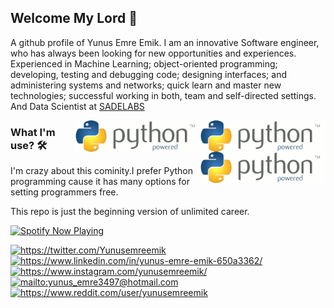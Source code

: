 ## Welcome My Lord 👋
 A github profile of Yunus Emre Emik. I am an innovative Software engineer, who has always been looking for new opportunities and experiences. Experienced in Machine Learning; object-oriented programming; developing, testing and debugging code; designing interfaces; and administering systems and networks; quick learn and master new technologies; successful working in both, team and self-directed settings. And Data Scientist at [SADELABS](https://sadelabs.com/) 

<img src="https://github.com/yunusemreemik/yunusemreemik/blob/master/7LIp.gif" alt="Python-powered" width=200 height=50 margin-top=20 align="right">
<img src="https://github.com/yunusemreemik/yunusemreemik/blob/master/7LIp.gif" alt="Python-powered" width=200 height=50 margin-top=20 align="right">
<img src="https://github.com/yunusemreemik/yunusemreemik/blob/master/7LIp.gif" alt="Python-powered" width=200 height=50 margin-top=20 align="right">

### What I'm use? 🛠  
I'm crazy about this cominity.I prefer Python programming cause it has many options for setting programmers free. 

This repo is just the beginning version of unlimited career.

[<img src="https://yunusemreemik-ivory.vercel.app/api/spotify-playing" alt="Spotify Now Playing" width="350" />](https://open.spotify.com/user/k5jyafrtmpmasv5v7mmb6ytwl)

<a href="https://twitter.com/Yunusemreemik" target="_blank">
    <img src="https://img.shields.io/badge/%20-Twitter-%231DA1F2" alt="https://twitter.com/Yunusemreemik">
</a>
<a href="https://www.linkedin.com/in/yunus-emre-emik-650a3362/" target="_blank">
    <img src="https://img.shields.io/badge/%20-Linkedin-0072b1" alt="https://www.linkedin.com/in/yunus-emre-emik-650a3362/">
</a>
<a href="https://www.instagram.com/yunusemreemik/" target="_blank">
    <img src="https://img.shields.io/badge/%20-Instagram-fbad50" alt="https://www.instagram.com/yunusemreemik/">
</a>
<a href="mailto:yunus_emre3497@hotmail.com" target="_blank">
    <img src="https://img.shields.io/badge/%20-Hotmail-B23121" alt="mailto:yunus_emre3497@hotmail.com">
</a>
<a href="https://www.reddit.com/user/yunusemreemik" target="_blank">
    <img src="https://img.shields.io/badge/-Reddit-orange" alt="https://www.reddit.com/user/yunusemreemik">
</a>

<!--
**yunusemreemik/yunusemreemik** is a ✨ _special_ ✨ repository because its `README.md` (this file) appears on your GitHub profile.

Here are some ideas to get you started:

- 🔭 I’m currently working on ...
- 🌱 I’m currently learning ...
- 👯 I’m looking to collaborate on ...
- 🤔 I’m looking for help with ...
- 💬 Ask me about ...
- 📫 How to reach me: ...
- 😄 Pronouns: ...
- ⚡ Fun fact: ...
-->
